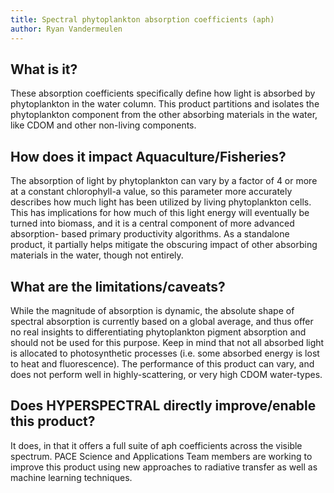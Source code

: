 ```yaml
---
title: Spectral phytoplankton absorption coefficients (aph)
author: Ryan Vandermeulen
---
```


## What is it?

These absorption coefficients specifically define how light is absorbed by phytoplankton in the
water column. This product partitions and isolates the phytoplankton component from the other
absorbing materials in the water, like CDOM and other non-living components.

## How does it impact Aquaculture/Fisheries?

The absorption of light by phytoplankton can vary by a factor of 4 or more at a constant
chlorophyll-a value, so this parameter more accurately describes how much light has been utilized
by living phytoplankton cells. This has implications for how much of this light energy will eventually be turned into biomass, and it is a central component of more advanced absorption-
based primary productivity algorithms. As a standalone product, it partially helps mitigate the obscuring impact of other absorbing materials in the water, though not entirely.

## What are the limitations/caveats?

While the magnitude of absorption is dynamic, the absolute shape of spectral absorption is
currently based on a global average, and thus offer no real insights to differentiating
phytoplankton pigment absorption and should not be used for this purpose. Keep in mind that
not all absorbed light is allocated to photosynthetic processes (i.e. some absorbed energy is lost
to heat and fluorescence). The performance of this product can vary, and does not perform well
in highly-scattering, or very high CDOM water-types.

## Does HYPERSPECTRAL directly improve/enable this product?

It does, in that it offers a full suite of aph coefficients across the visible spectrum. PACE Science
and Applications Team members are working to improve this product using new approaches to
radiative transfer as well as machine learning techniques. 